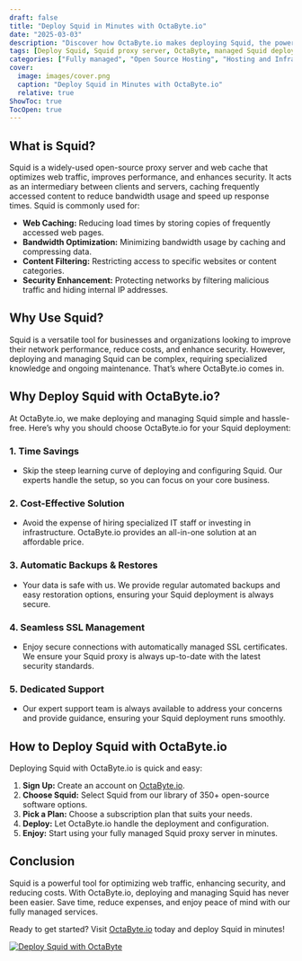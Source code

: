 ```yaml
---
draft: false
title: "Deploy Squid in Minutes with OctaByte.io"
date: "2025-03-03"
description: "Discover how OctaByte.io makes deploying Squid, the powerful open-source proxy server, effortless. Save time, reduce costs, and enjoy fully managed services with automatic backups, SSL management, and expert support."
tags: [Deploy Squid, Squid proxy server, OctaByte, managed Squid deployment, open-source software, proxy server benefits, Squid deployment made easy, managed IT services, automatic backups, SSL management, cost-effective IT solutions]
categories: ["Fully managed", "Open Source Hosting", "Hosting and Infrastructure", "Infrastructure", "Squid"]
cover:
  image: images/cover.png
  caption: "Deploy Squid in Minutes with OctaByte.io"
  relative: true
ShowToc: true
TocOpen: true
---
```



## What is Squid?

Squid is a widely-used open-source proxy server and web cache that optimizes web traffic, improves performance, and enhances security. It acts as an intermediary between clients and servers, caching frequently accessed content to reduce bandwidth usage and speed up response times. Squid is commonly used for:

- **Web Caching:** Reducing load times by storing copies of frequently accessed web pages.
- **Bandwidth Optimization:** Minimizing bandwidth usage by caching and compressing data.
- **Content Filtering:** Restricting access to specific websites or content categories.
- **Security Enhancement:** Protecting networks by filtering malicious traffic and hiding internal IP addresses.

## Why Use Squid?

Squid is a versatile tool for businesses and organizations looking to improve their network performance, reduce costs, and enhance security. However, deploying and managing Squid can be complex, requiring specialized knowledge and ongoing maintenance. That’s where OctaByte.io comes in.

## Why Deploy Squid with OctaByte.io?

At OctaByte.io, we make deploying and managing Squid simple and hassle-free. Here’s why you should choose OctaByte.io for your Squid deployment:

### 1. **Time Savings**
   - Skip the steep learning curve of deploying and configuring Squid. Our experts handle the setup, so you can focus on your core business.

### 2. **Cost-Effective Solution**
   - Avoid the expense of hiring specialized IT staff or investing in infrastructure. OctaByte.io provides an all-in-one solution at an affordable price.

### 3. **Automatic Backups & Restores**
   - Your data is safe with us. We provide regular automated backups and easy restoration options, ensuring your Squid deployment is always secure.

### 4. **Seamless SSL Management**
   - Enjoy secure connections with automatically managed SSL certificates. We ensure your Squid proxy is always up-to-date with the latest security standards.

### 5. **Dedicated Support**
   - Our expert support team is always available to address your concerns and provide guidance, ensuring your Squid deployment runs smoothly.

## How to Deploy Squid with OctaByte.io

Deploying Squid with OctaByte.io is quick and easy:

1. **Sign Up:** Create an account on [OctaByte.io](https://octabyte.io).
2. **Choose Squid:** Select Squid from our library of 350+ open-source software options.
3. **Pick a Plan:** Choose a subscription plan that suits your needs.
4. **Deploy:** Let OctaByte.io handle the deployment and configuration.
5. **Enjoy:** Start using your fully managed Squid proxy server in minutes.

## Conclusion

Squid is a powerful tool for optimizing web traffic, enhancing security, and reducing costs. With OctaByte.io, deploying and managing Squid has never been easier. Save time, reduce expenses, and enjoy peace of mind with our fully managed services. 

Ready to get started? Visit [OctaByte.io](https://octabyte.io) today and deploy Squid in minutes!

[![Deploy Squid with OctaByte](/images/deploy-on-octabyte.png)](https://octabyte.io/fully-managed-open-source-services/hosting-and-infrastructure/infrastructure/squid)